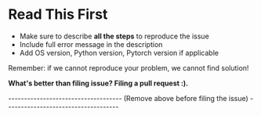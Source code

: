 # Read This First

* Make sure to describe **all the steps** to reproduce the issue
* Include full error message in the description
* Add OS version, Python version, Pytorch version if applicable

Remember: if we cannot reproduce your problem, we cannot find solution!


**What's better than filing issue? Filing a pull request :).**

------------------------------------ (Remove above before filing the issue) ------------------------------------
